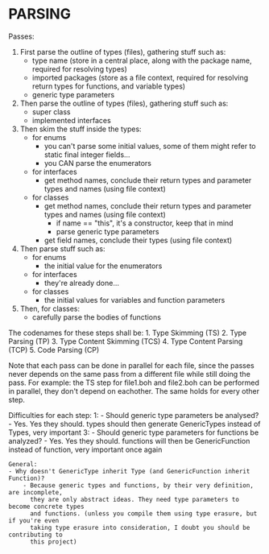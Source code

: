﻿PARSING
=======

Passes:

1. First parse the outline of types (files), gathering stuff such as:
	- type name (store in a central place, along with the package name, required for resolving types)
	- imported packages (store as a file context, required for resolving return types for functions, and variable types)
	- generic type parameters
2. Then parse the outline of types (files), gathering stuff such as:
	- super class
	- implemented interfaces
3. Then skim the stuff inside the types:
	- for enums
		- you can't parse some initial values, some of them might refer to static final integer fields...
		- you CAN parse the enumerators
	- for interfaces
		- get method names, conclude their return types and parameter types and names (using file context)
	- for classes
		- get method names, conclude their return types and parameter types and names (using file context)
			- if name == "this", it's a constructor, keep that in mind
			- parse generic type parameters
		- get field names, conclude their types (using file context)
4. Then parse stuff such as:
	- for enums
		- the initial value for the enumerators
	- for interfaces
		- they're already done...
	- for classes
		- the initial values for variables and function parameters
5. Then, for classes:
	- carefully parse the bodies of functions

The codenames for these steps shall be:
	1. Type Skimming (TS)
	2. Type Parsing (TP)
	3. Type Content Skimming (TCS)
	4. Type Content Parsing (TCP)
	5. Code Parsing (CP)

Note that each pass can be done in parallel for each file, since the passes never depends on the same pass from a different file while still doing the pass.
For example: the TS step for file1.boh and file2.boh can be performed in parallel, they don't depend on eachother.
The same holds for every other step.

Difficulties for each step:
	1:
	- Should generic type parameters be analysed?
		- Yes. Yes they should.
		  types should then generate GenericTypes instead of Types, very important
	3:
	- Should generic type parameters for functions be analyzed?
		- Yes. Yes they should.
		  functions will then be GenericFunction instead of function, very important once again

	General:
	- Why doesn't GenericType inherit Type (and GenericFunction inherit Function)?
		- Because generic types and functions, by their very definition, are incomplete,
		  they are only abstract ideas. They need type parameters to become concrete types
		  and functions. (unless you compile them using type erasure, but if you're even
		  taking type erasure into consideration, I doubt you should be contributing to
		  this project)
